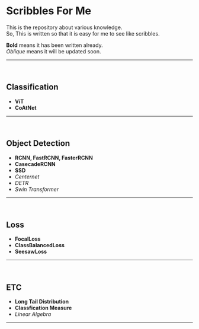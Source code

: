 # Scribbles For Me
This is the repository about various knowledge.  
So, This is written so that it is easy for me to see like scribbles.  

**Bold** means it has been written already.  
*Oblique* means it will be updated soon.

-------------------------------------------------------
<br/>

## Classification
* **ViT**
* **CoAtNet**

-------------------------------------------------------
<br/>


## Object Detection
* **RCNN, FastRCNN, FasterRCNN**
* **CasecadeRCNN**
* **SSD**
* *Centernet*
* *DETR*
* *Swin Transformer*

-------------------------------------------------------
<br/>

## Loss
* **FocalLoss**
* **ClassBalancedLoss**
* **SeesawLoss**

-------------------------------------------------------
<br/>

## ETC
* **Long Tail Distribution**
* **Classfication Measure**
* *Linear Algebra*

-------------------------------------------------------
<br/>
